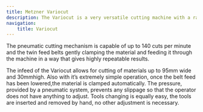 ```yaml
---
title: Metzner Variocut
description: The Variocut is a very versatile cutting machine with a range of exchangeable cutting mechanisms which allows for accurate cut to length of a variety of materials including tubes, hoses, extrusions, pipes, foils, cables and wires. 
navigation:
    title: Variocut
---
```


 
The pneumatic cutting mechanism is capable of up to 140 cuts per minute and the twin feed belts gently clamping the material and feeding it through the machine in a way that gives highly repeatable results.

The infeed of the Variocut allows for cutting of materials up to 95mm wide and 30mmhigh. Also with it’s extremely simple operation, once the belt feed has been lowered,the material is clamped automatically. The pressure, provided by a pneumatic system, prevents any slippage so that the operator does not have anything to adjust. Tools changing is equally easy, the tools are inserted and removed by hand, no other adjustment is necessary.